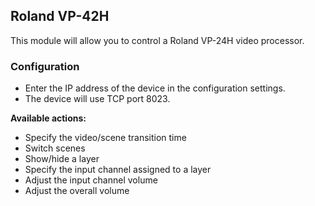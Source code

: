## Roland VP-42H
This module will allow you to control a Roland VP-24H video processor.

### Configuration
* Enter the IP address of the device in the configuration settings.
* The device will use TCP port 8023.

**Available actions:**
* Specify the video/scene transition time
* Switch scenes
* Show/hide a layer
* Specify the input channel assigned to a layer
* Adjust the input channel volume
* Adjust the overall volume